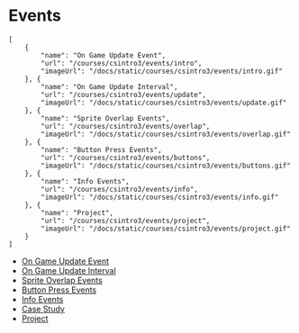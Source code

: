 # Events

```codecard
[
    {
        "name": "On Game Update Event",
        "url": "/courses/csintro3/events/intro",
        "imageUrl": "/docs/static/courses/csintro3/events/intro.gif"
    }, {
        "name": "On Game Update Interval",
        "url": "/courses/csintro3/events/update",
        "imageUrl": "/docs/static/courses/csintro3/events/update.gif"
    }, {
        "name": "Sprite Overlap Events",
        "url": "/courses/csintro3/events/overlap",
        "imageUrl": "/docs/static/courses/csintro3/events/overlap.gif"
    }, {
        "name": "Button Press Events",
        "url": "/courses/csintro3/events/buttons",
        "imageUrl": "/docs/static/courses/csintro3/events/buttons.gif"
    }, {
        "name": "Info Events",
        "url": "/courses/csintro3/events/info",
        "imageUrl": "/docs/static/courses/csintro3/events/info.gif"
    }, {
        "name": "Project",
        "url": "/courses/csintro3/events/project",
        "imageUrl": "/docs/static/courses/csintro3/events/project.gif"
    }
]
```

* [On Game Update Event](/courses/csintro3/events/intro)
* [On Game Update Interval](/courses/csintro3/events/update)
* [Sprite Overlap Events](/courses/csintro3/events/overlap)
* [Button Press Events](/courses/csintro3/events/buttons)
* [Info Events](/courses/csintro3/events/info)
* [Case Study](/courses/csintro3/events/case-study)
* [Project](/courses/csintro3/events/project)